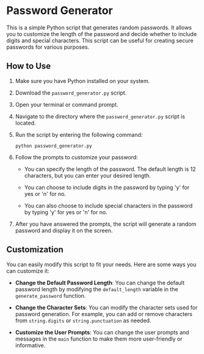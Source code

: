 # Password Generator

This is a simple Python script that generates random passwords. It allows you to customize the length of the password and decide whether to include digits and special characters. This script can be useful for creating secure passwords for various purposes.

## How to Use

1. Make sure you have Python installed on your system.

2. Download the `password_generator.py` script.

3. Open your terminal or command prompt.

4. Navigate to the directory where the `password_generator.py` script is located.

5. Run the script by entering the following command:

   ```shell
   python password_generator.py
   ```

6. Follow the prompts to customize your password:

   - You can specify the length of the password. The default length is 12 characters, but you can enter your desired length.
   
   - You can choose to include digits in the password by typing 'y' for yes or 'n' for no.
   
   - You can also choose to include special characters in the password by typing 'y' for yes or 'n' for no.

7. After you have answered the prompts, the script will generate a random password and display it on the screen.

## Customization

You can easily modify this script to fit your needs. Here are some ways you can customize it:

- **Change the Default Password Length**: You can change the default password length by modifying the `default_length` variable in the `generate_password` function.

- **Change the Character Sets**: You can modify the character sets used for password generation. For example, you can add or remove characters from `string.digits` or `string.punctuation` as needed.

- **Customize the User Prompts**: You can change the user prompts and messages in the `main` function to make them more user-friendly or informative.

